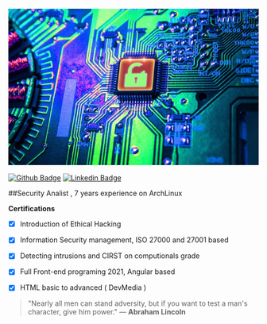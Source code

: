 ![Security Analist](https://github.com/wolf-project/DotfilesLinux/blob/master/Screenshots/infosecimg.png)

[![Github Badge](https://img.shields.io/badge/-Github-000?style=flat-square&logo=Github&logoColor=white&link=https://github.com/wolf-project)](https://github.com/wolf-project)
[![Linkedin Badge](https://img.shields.io/badge/-LinkedIn-blue?style=flat-square&logo=Linkedin&logoColor=white&link=https://www.linkedin.com/in/consuegravictor/)](https://www.linkedin.com/in/consuegravictor/)


##Security Analist , 7 years experience on ArchLinux

**Certifications**
  
  - [x] Introduction of Ethical Hacking
  - [x] Information Security management, ISO 27000 and 27001 based
  - [x] Detecting intrusions and CIRST on computionals grade
  - [x] Full Front-end programing 2021, Angular based
  - [x] HTML basic to advanced ( DevMedia )


>"Nearly all men can stand adversity, but if you want to test a man's character, give him power." — **Abraham Lincoln**
